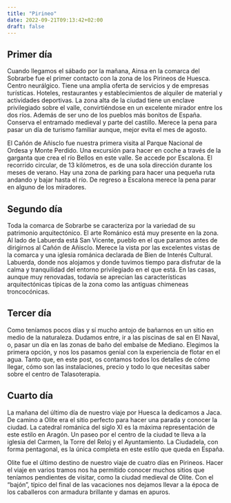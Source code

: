 ```yaml
---
title: "Pirineo"
date: 2022-09-21T09:13:42+02:00
draft: false
---
```


## Primer día

Cuando llegamos el sábado por la mañana, Ainsa en la comarca del Sobrarbe fue el  primer contacto con la zona de los Pirineos de Huesca. Centro neurálgico. Tiene una amplia oferta de servicios y de empresas turísticas. Hoteles, restaurantes y establecimientos de alquiler de material y actividades deportivas. La zona alta de la ciudad tiene un enclave privilegiado sobre el valle, convirtiéndose en un excelente mirador entre los dos ríos. Además de ser uno de los pueblos más bonitos de España. Conserva el entramado medieval y parte del castillo. Merece la pena para pasar un día de turismo familiar aunque, mejor evita el mes de agosto.

El Cañón de Añisclo fue nuestra primera visita al Parque Nacional de Ordesa y Monte Perdido. Una excursión para hacer en coche a través de la garganta que crea el río Bellos en este valle. Se accede por Escalona. El recorrido circular, de 13 kilómetros, es de una sola dirección durante los meses de verano. Hay una zona de parking para hacer una pequeña ruta andando y bajar hasta el río. De regreso a Escalona merece la pena parar en alguno de los miradores.

## Segundo día

Toda la comarca de Sobrarbe se caracteriza por la variedad de su patrimonio arquitectónico. El arte Románico está muy presente en la zona. Al lado de Labuerda está  San Vicente, pueblo en el que paramos antes de dirigirnos al Cañón de Añisclo. Merece la vista por las excelentes vistas de la comarca y una iglesia románica declarada de Bien de Interés Cultural.
Labuerda, donde nos alojamos y donde tuvimos tiempo para disfrutar de la calma y tranquilidad del entorno privilegiado en el que está. En las casas, aunque muy renovadas, todavía se aprecian las características arquitectónicas típicas de la zona como las antiguas chimeneas troncocónicas.

## Tercer día

Como teníamos pocos días y sí mucho antojo de bañarnos en un sitio en medio de la naturaleza. Dudamos entre, ir a las piscinas de sal en El Naval, o, pasar un día en las zonas de baño del embalse de Mediano. Elegimos la primera opción, y nos los pasamos genial con la experiencia de flotar en el agua. Tanto que, en este post, os contamos todos los detalles de cómo llegar, cómo son las instalaciones, precio y todo lo que necesitas saber sobre el centro de Talasoterapia.

## Cuarto día

La mañana del último día de nuestro viaje por Huesca la dedicamos a Jaca. De camino a Olite era el sitio perfecto para hacer una parada y conocer la ciudad. La catedral románica del siglo XI es la máxima representación de este estilo en Aragón. Un paseo por el centro de la ciudad te lleva a la iglesia del Carmen, la Torre del Reloj y el Ayuntamiento. La Ciudadela, con forma pentagonal, es la única completa en este estilo que queda en España.

Olite fue el último destino de nuestro viaje de cuatro días en Pirineos. Hacer el viaje en varios tramos nos ha permitido conocer muchos sitios que teníamos pendientes de visitar, como la ciudad medieval de Olite. Con el “bajón”, típico del final de las vacaciones nos dejamos llevar a la época de los caballeros con armadura brillante y damas en apuros.